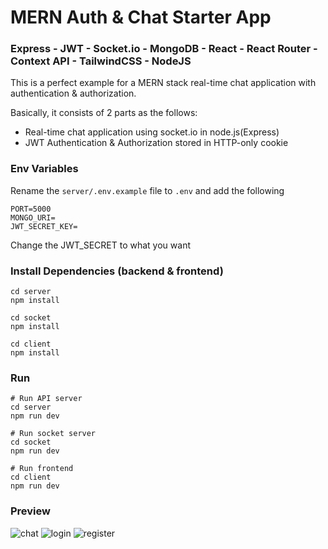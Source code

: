 # MERN Auth & Chat Starter App

### Express - JWT -  Socket.io - MongoDB - React - React Router - Context API - TailwindCSS - NodeJS

This is a perfect example for a MERN stack real-time chat application with authentication & authorization.

Basically, it consists of 2 parts as the follows:
- Real-time chat application using socket.io in node.js(Express)
- JWT Authentication & Authorization stored in HTTP-only cookie



### Env Variables

Rename the `server/.env.example` file to `.env` and add the following

```
PORT=5000
MONGO_URI=
JWT_SECRET_KEY=
```

Change the JWT_SECRET to what you want

### Install Dependencies (backend & frontend)

```
cd server
npm install
```
```
cd socket
npm install
```
```
cd client
npm install
```
### Run

```
# Run API server
cd server
npm run dev
```
```
# Run socket server
cd socket
npm run dev
```
```
# Run frontend
cd client
npm run dev
```
### Preview
![chat](https://github.com/fskydev/chat-app-v2/assets/61609164/f31ddf13-0ddc-4d6c-bd99-1e52807c118b)
![login](https://github.com/fskydev/chat-app-v2/assets/61609164/c9dcedf5-143a-43ee-979c-21596f950c01)
![register](https://github.com/fskydev/chat-app-v2/assets/61609164/21f9a361-e948-414b-a54f-8ada8da86b76)
